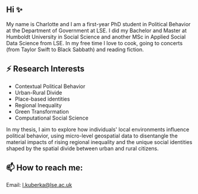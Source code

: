 
## Hi ✨


My name is Charlotte and I am a first-year PhD student in Political Behavior at the Department of Government at LSE. I did my Bachelor and Master at Humboldt University in Social Science and another MSc in Applied Social Data Science from LSE.  In my free time I love to cook, going to concerts (from Taylor Swift to Black Sabbath) and reading fiction.

## ⚡ Research Interests

- Contextual Political Behavior
- Urban-Rural Divide
- Place-based identities
- Regional Inequality
- Green Transformation
- Computational Social Science

In my thesis,  I aim to explore how individuals' local environments influence political behavior, using micro-level geospatial data to disentangle the material impacts of rising regional inequality and the unique social identities shaped by the spatial divide between urban and rural citizens.

## 📫 How to reach me:

Email: l.kuberka@lse.ac.uk 


<!--
**CharlotteKub/CharlotteKub** is a ✨ _special_ ✨ repository because its `README.md` (this file) appears on your GitHub profile.

Here are some ideas to get you started:

- 🔭 I’m currently working on ...
- 🌱 I’m currently learning ...
- 👯 I’m looking to collaborate on ...
- 🤔 I’m looking for help with ...
- 💬 Ask me about ...
- 📫 How to reach me: ...
- 😄 Pronouns: ...
- ⚡ Fun fact: ...
-->

